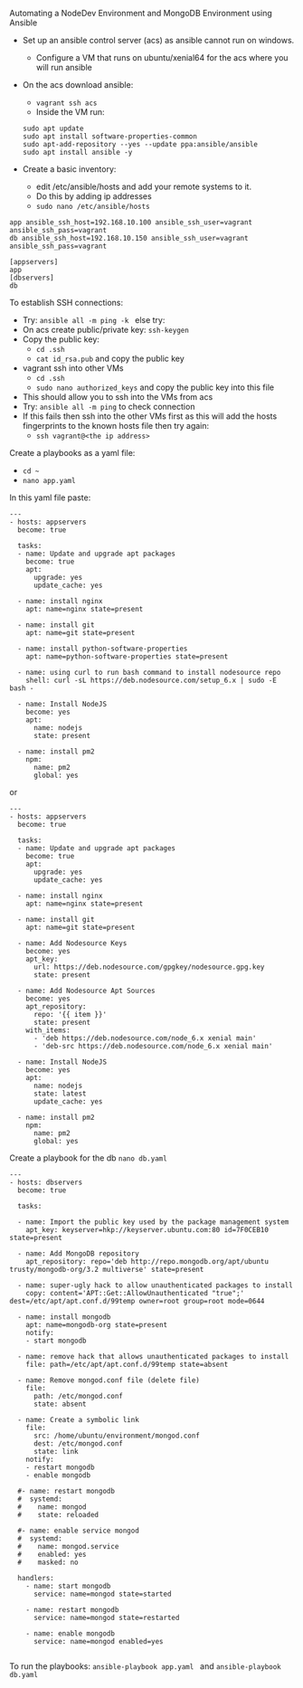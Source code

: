 Automating a NodeDev Environment and MongoDB Environment using Ansible

- Set up an ansible control server (acs) as ansible cannot run on windows.
  - Configure a VM that runs on ubuntu/xenial64 for the acs where you will run ansible
- On the acs download ansible:
  - ``vagrant ssh acs``
  - Inside the VM run:
   ````
   sudo apt update
   sudo apt install software-properties-common
   sudo apt-add-repository --yes --update ppa:ansible/ansible
   sudo apt install ansible -y
   ````

- Create a basic inventory:
  - edit /etc/ansible/hosts and add your remote systems to it.
  - Do this by adding ip addresses
  - ``sudo nano /etc/ansible/hosts``
````
app ansible_ssh_host=192.168.10.100 ansible_ssh_user=vagrant ansible_ssh_pass=vagrant
db ansible_ssh_host=192.168.10.150 ansible_ssh_user=vagrant ansible_ssh_pass=vagrant

[appservers]
app
[dbservers]
db
````
To establish SSH connections:
- Try: ``ansible all -m ping -k `` else try:
- On acs create public/private key: ``ssh-keygen``
- Copy the public key:
  - ``cd .ssh``
  - ``cat id_rsa.pub`` and copy the public key
- vagrant ssh into other VMs
  - ``cd .ssh``
  - ``sudo nano authorized_keys`` and copy the public key into this file
- This should allow you to ssh into the VMs from acs
- Try: `` ansible all -m ping `` to check connection
- If this fails then ssh into the other VMs first as this will add the hosts fingerprints to the known hosts file then try again:
  - ``ssh vagrant@<the ip address> ``

Create a playbooks as a yaml file:
- `` cd ~ ``
- `` nano app.yaml ``

In this yaml file paste:
````
---
- hosts: appservers
  become: true

  tasks:
  - name: Update and upgrade apt packages
    become: true
    apt:
      upgrade: yes
      update_cache: yes

  - name: install nginx
    apt: name=nginx state=present

  - name: install git
    apt: name=git state=present

  - name: install python-software-properties
    apt: name=python-software-properties state=present

  - name: using curl to run bash command to install nodesource repo
    shell: curl -sL https://deb.nodesource.com/setup_6.x | sudo -E bash -

  - name: Install NodeJS
    become: yes
    apt:
      name: nodejs
      state: present

  - name: install pm2
    npm:
      name: pm2
      global: yes

````
or

````
---
- hosts: appservers
  become: true

  tasks:
  - name: Update and upgrade apt packages
    become: true
    apt:
      upgrade: yes
      update_cache: yes

  - name: install nginx
    apt: name=nginx state=present

  - name: install git
    apt: name=git state=present

  - name: Add Nodesource Keys
    become: yes
    apt_key:
      url: https://deb.nodesource.com/gpgkey/nodesource.gpg.key
      state: present

  - name: Add Nodesource Apt Sources
    become: yes
    apt_repository:
      repo: '{{ item }}'
      state: present
    with_items:
      - 'deb https://deb.nodesource.com/node_6.x xenial main'
      - 'deb-src https://deb.nodesource.com/node_6.x xenial main'

  - name: Install NodeJS
    become: yes
    apt:
      name: nodejs
      state: latest
      update_cache: yes

  - name: install pm2
    npm:
      name: pm2
      global: yes
````
Create a playbook for the db
`` nano db.yaml ``

````
---
- hosts: dbservers
  become: true

  tasks:

  - name: Import the public key used by the package management system
    apt_key: keyserver=hkp://keyserver.ubuntu.com:80 id=7F0CEB10 state=present

  - name: Add MongoDB repository
    apt_repository: repo='deb http://repo.mongodb.org/apt/ubuntu trusty/mongodb-org/3.2 multiverse' state=present

  - name: super-ugly hack to allow unauthenticated packages to install
    copy: content='APT::Get::AllowUnauthenticated "true";' dest=/etc/apt/apt.conf.d/99temp owner=root group=root mode=0644

  - name: install mongodb
    apt: name=mongodb-org state=present
    notify:
    - start mongodb

  - name: remove hack that allows unauthenticated packages to install
    file: path=/etc/apt/apt.conf.d/99temp state=absent

  - name: Remove mongod.conf file (delete file)
    file:
      path: /etc/mongod.conf
      state: absent

  - name: Create a symbolic link
    file:
      src: /home/ubuntu/environment/mongod.conf
      dest: /etc/mongod.conf
      state: link
    notify:
    - restart mongodb
    - enable mongodb

  #- name: restart mongodb
  #  systemd:
  #    name: mongod
  #    state: reloaded

  #- name: enable service mongod
  #  systemd:
  #    name: mongod.service
  #    enabled: yes
  #    masked: no

  handlers:
    - name: start mongodb
      service: name=mongod state=started

    - name: restart mongodb
      service: name=mongod state=restarted

    - name: enable mongodb
      service: name=mongod enabled=yes


````
To run the playbooks: ``ansible-playbook app.yaml `` and ``ansible-playbook db.yaml``
